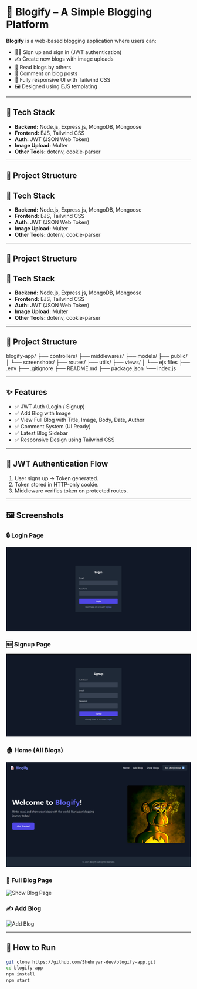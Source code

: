 # 📝 Blogify – A Simple Blogging Platform

**Blogify** is a web-based blogging application where users can:

- 🧑‍💻 Sign up and sign in (JWT authentication)
- ✍️ Create new blogs with image uploads
- 📖 Read blogs by others
- 💬 Comment on blog posts
- 📱 Fully responsive UI with Tailwind CSS
- 🖼️ Designed using EJS templating

---

## 🔧 Tech Stack

- **Backend:** Node.js, Express.js, MongoDB, Mongoose
- **Frontend:** EJS, Tailwind CSS
- **Auth:** JWT (JSON Web Token)
- **Image Upload:** Multer
- **Other Tools:** dotenv, cookie-parser

---

## 📁 Project Structure


## 🔧 Tech Stack

- **Backend:** Node.js, Express.js, MongoDB, Mongoose
- **Frontend:** EJS, Tailwind CSS
- **Auth:** JWT (JSON Web Token)
- **Image Upload:** Multer
- **Other Tools:** dotenv, cookie-parser

---

## 📁 Project Structure


## 🔧 Tech Stack

- **Backend:** Node.js, Express.js, MongoDB, Mongoose
- **Frontend:** EJS, Tailwind CSS
- **Auth:** JWT (JSON Web Token)
- **Image Upload:** Multer
- **Other Tools:** dotenv, cookie-parser

---

## 📁 Project Structure

blogify-app/
├── controllers/
├── middlewares/
├── models/
├── public/
│ └── screenshots/
├── routes/
├── utils/
├── views/
│ └── ejs files
├── .env
├── .gitignore
├── README.md
├── package.json
└── index.js


---

## ✨ Features

- ✅ JWT Auth (Login / Signup)
- ✅ Add Blog with Image
- ✅ View Full Blog with Title, Image, Body, Date, Author
- ✅ Comment System (UI Ready)
- ✅ Latest Blog Sidebar
- ✅ Responsive Design using Tailwind CSS

---

## 🔐 JWT Authentication Flow

1. User signs up → Token generated.
2. Token stored in HTTP-only cookie.
3. Middleware verifies token on protected routes.

---

## 🖼️ Screenshots

### 🔒 Login Page
![Login Page](./public/screenshots/login.png)

### 🆕 Signup Page
![Signup Page](./public/screenshots/signup.png)

### 🏠 Home (All Blogs)
![Home Page](./public/screenshots/home.png)

### 📄 Full Blog Page
![Show Blog Page](./public/screenshots/showblog.png)

### ✍️ Add Blog
![Add Blog](./public/screenshots/addblog.png)

---

## 🚀 How to Run

```bash
git clone https://github.com/Shehryar-dev/blogify-app.git
cd blogify-app
npm install
npm start

